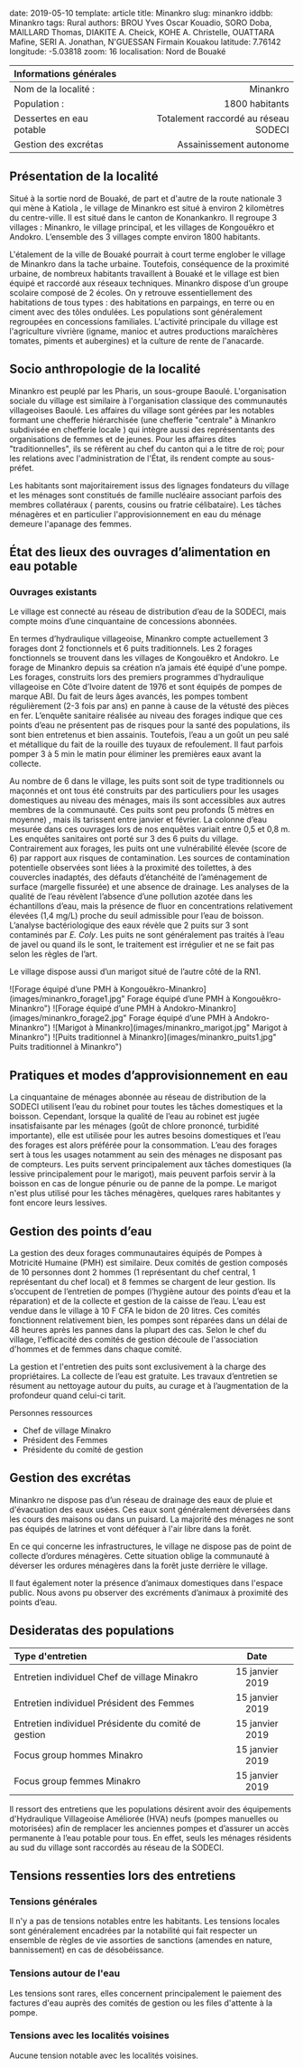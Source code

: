 date: 2019-05-10
template: article
title: Minankro
slug: minankro
iddbb: Minankro
tags: Rural
authors: BROU Yves Oscar Kouadio, SORO Doba, MAILLARD Thomas, DIAKITE A. Cheick, KOHE A. Christelle, OUATTARA Mafine, SERI A. Jonathan, N'GUESSAN Firmain Kouakou
latitude: 7.76142
longitude: -5.03818
zoom: 16
localisation: Nord de Bouaké


|Informations générales||
|:--|--:|
| Nom de la localité : | Minankro | 
| Population : | 1800 habitants | 
| Dessertes en eau potable | Totalement raccordé au réseau SODECI | 
| Gestion des excrétas | Assainissement autonome | 


## Présentation de la localité
Situé à la sortie nord de Bouaké, de part et d'autre de la route nationale 3 qui mène à Katiola , le village de Minankro est situé à environ 2 kilomètres du centre-ville. Il est situé dans le canton de Konankankro. Il regroupe 3 villages :  Minankro, le village principal, et les villages de Kongouêkro et Andokro. L’ensemble des 3 villages compte environ 1800 habitants.


L'étalement de la ville de Bouaké pourrait à court terme englober le village de Minankro dans la tache urbaine. Toutefois, conséquence de la proximité urbaine, de nombreux habitants travaillent à Bouaké et le village est bien équipé et raccordé aux réseaux techniques. Minankro dispose d’un groupe scolaire composé de 2 écoles. On y retrouve essentiellement des habitations de tous types : des habitations en parpaings, en terre ou en ciment avec des tôles ondulées. Les populations sont généralement regroupées en concessions familiales. L'activité principale du village est l'agriculture vivrière (igname, manioc et autres productions maraîchères tomates, piments et aubergines) et la culture de rente de l'anacarde.

## Socio anthropologie de la localité 


Minankro est peuplé par les Pharis, un sous-groupe Baoulé. L'organisation sociale du village est similaire à l'organisation classique des communautés villageoises Baoulé. Les affaires du village sont gérées par les notables formant une chefferie hiérarchisée (une chefferie "centrale" à Minankro subdivisée en chefferie locale ) qui intègre aussi des représentants des organisations de femmes et de jeunes. Pour les affaires dites "traditionnelles", ils se réfèrent au chef du canton qui a le titre de roi; pour les relations avec l'administration de l'État, ils rendent compte au sous-préfet.


 Les habitants sont majoritairement issus des lignages fondateurs du village et les ménages sont constitués de famille nucléaire associant parfois des membres collatéraux ( parents, cousins ou fratrie célibataire). Les tâches ménagères et en particulier l'approvisionnement en eau du ménage demeure l'apanage des femmes.


## État des lieux des ouvrages d’alimentation en eau potable

### Ouvrages existants
Le village est connecté au réseau de distribution d’eau de la SODECI, mais compte moins d’une cinquantaine de concessions abonnées. 

En termes d’hydraulique villageoise, Minankro compte actuellement 3 forages dont 2 fonctionnels et 6 puits traditionnels. 
Les 2 forages fonctionnels se trouvent dans les villages de Kongouêkro et Andokro. Le forage de Minankro depuis sa création n’a jamais été équipé d'une pompe. Les forages, construits lors des premiers programmes d’hydraulique villageoise en Côte d’Ivoire datent de 1976 et sont équipés de pompes de marque ABI. Du fait de leurs âges avancés, les pompes tombent régulièrement (2-3 fois par ans) en panne à cause de la vétusté des pièces en fer.  L’enquête sanitaire réalisée au niveau des forages indique que ces points d’eau ne présentent pas de risques pour la santé des populations, ils sont bien entretenus et bien assainis. Toutefois, l’eau a un goût un peu salé et métallique du fait de la rouille des tuyaux de refoulement. Il faut parfois pomper 3 à 5 min le matin pour éliminer les premières eaux avant la collecte.


Au nombre de 6 dans le village, les puits sont soit de type traditionnels ou maçonnés et ont tous été construits par des particuliers pour les usages domestiques au niveau des ménages, mais ils sont accessibles aux autres membres de la communauté. Ces puits sont peu profonds (5 mètres en moyenne) , mais ils tarissent entre janvier et février. La colonne d’eau mesurée dans ces ouvrages lors de nos enquêtes variait entre 0,5 et 0,8 m. Les enquêtes sanitaires ont porté sur 3 des 6 puits du village. Contrairement aux forages, les puits ont une vulnérabilité élevée (score de 6) par rapport aux risques de contamination. Les sources de contamination potentielle observées sont liées à la proximité des toilettes, à des couvercles inadaptés, des défauts d’étanchéité de l’aménagement de surface (margelle fissurée) et une absence de drainage. Les analyses de la qualité de l’eau révèlent l’absence d’une pollution azotée dans les échantillons d’eau, mais la présence de fluor en concentrations relativement élevées (1,4 mg/L) proche du seuil admissible pour l’eau de boisson. L’analyse bactériologique des eaux révèle que 2 puits sur 3 sont contaminés par *E. Coly*. Les puits ne sont généralement pas traités à l’eau de javel ou quand ils le sont, le traitement est irrégulier et ne se fait pas selon les règles de l’art.


Le village dispose aussi d’un marigot situé de l’autre côté de la RN1.

![Forage équipé d’une PMH à Kongouêkro-Minankro](images/minankro_forage1.jpg" Forage équipé d’une PMH à Kongouêkro-Minankro")
![Forage équipé d’une PMH à Andokro-Minankro](images/minankro_forage2.jpg" Forage équipé d’une PMH à Andokro-Minankro")
![Marigot à Minankro](images/minankro_marigot.jpg" Marigot à Minankro")
![Puits traditionnel à Minankro](images/minankro_puits1.jpg" Puits traditionnel à Minankro")


## Pratiques et modes d’approvisionnement en eau

La cinquantaine de ménages abonnée au réseau de distribution de la SODECI utilisent l’eau du robinet pour toutes les tâches domestiques et la boisson. Cependant, lorsque la qualité de l’eau au robinet est jugée insatisfaisante par les ménages (goût de chlore prononcé, turbidité importante), elle est utilisée pour les autres besoins domestiques et l’eau des forages est alors préférée pour la consommation.
L’eau des forages sert à tous les usages notamment au sein des ménages ne disposant pas de compteurs.
Les puits servent principalement aux tâches domestiques (la lessive principalement pour le marigot), mais peuvent parfois servir à la boisson en cas de longue pénurie ou de panne de la pompe. Le marigot n'est plus utilisé pour les tâches ménagères, quelques rares habitantes y font encore leurs lessives.


## Gestion des points d’eau
La gestion des deux forages communautaires équipés de  Pompes à Motricité Humaine (PMH) est similaire. Deux comités de gestion composés de 10 personnes dont 2 hommes (1 représentant du chef central, 1 représentant du chef local) et 8 femmes se chargent de leur gestion. Ils s’occupent de l’entretien de pompes (l’hygiène autour des points d’eau et la réparation) et de la collecte et gestion de la caisse de l’eau. L’eau est vendue dans le village à 10 F CFA le bidon de 20 litres. Ces comités fonctionnent relativement bien, les pompes sont réparées dans un délai de 48 heures après les pannes dans la plupart des cas. Selon le chef du village, l'efficacité des comités de gestion découle de l'association d'hommes et de femmes dans chaque comité.


La gestion et l'entretien des puits sont exclusivement à la charge des propriétaires. La collecte de l’eau est gratuite. Les travaux d’entretien se résument au nettoyage autour du puits, au curage et à l’augmentation de la profondeur quand celui-ci tarit.




Personnes ressources


* Chef de village Minakro 
* Président des Femmes 
* Présidente du comité de gestion


## Gestion des excrétas
Minankro ne dispose pas d’un réseau de drainage des eaux de pluie et d'évacuation des eaux usées. Ces eaux sont généralement déversées dans les cours des maisons ou dans un puisard. La majorité des ménages ne sont pas équipés de latrines et vont déféquer à l'air libre dans la forêt. 


En ce qui concerne les infrastructures, le village ne dispose pas de point de collecte d’ordures ménagères. Cette situation oblige la communauté à  déverser les ordures ménagères dans la forêt juste derrière le village. 


 Il faut également noter la présence d’animaux  domestiques dans l'espace public. Nous avons pu observer des excréments d’animaux à proximité des points d’eau.


## Desideratas des populations


| Type d'entretien | Date | 
| :-- | :--: | 
| Entretien individuel Chef de village Minakro|15 janvier 2019| 
| Entretien individuel Président des Femmes|15 janvier 2019| 
| Entretien individuel Présidente du comité de gestion|15 janvier 2019| 
| Focus group hommes Minakro|15 janvier 2019| 
| Focus group femmes Minakro|15 janvier 2019| 


Il ressort des entretiens que les populations désirent avoir des équipements d'Hydraulique Villageoise Améliorée (HVA) neufs (pompes manuelles ou motorisées) afin de remplacer les anciennes pompes et d’assurer un accès permanente à l’eau potable pour tous. En effet, seuls les ménages résidents au sud du village sont raccordés au réseau de la SODECI.


## Tensions ressenties lors des entretiens

### Tensions générales
Il n'y a pas de tensions notables entre les habitants. Les tensions locales sont généralement encadrées par la notabilité qui fait respecter un ensemble de règles de vie assorties de sanctions (amendes en nature, bannissement) en cas de désobéissance.

### Tensions autour de l'eau
Les tensions sont rares, elles concernent principalement le paiement des factures d'eau auprès des comités de gestion ou les files d'attente à la pompe.

### Tensions avec les localités voisines
Aucune tension notable avec les localités voisines.

